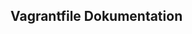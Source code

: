 Vagrantfile Dokumentation
-----------------------------

<!--stackedit_data:
eyJoaXN0b3J5IjpbLTc1MDcxNTkyMl19
-->